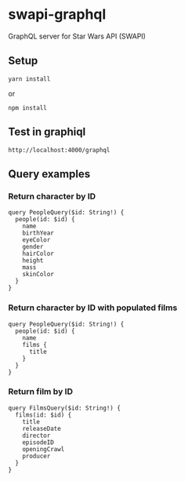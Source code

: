 # swapi-graphql

GraphQL server for Star Wars API (SWAPI)

## Setup

```
yarn install
```

or

```
npm install
```

## Test in graphiql

```
http://localhost:4000/graphql
```

## Query examples

### Return character by ID

```
query PeopleQuery($id: String!) {
  people(id: $id) {
    name
    birthYear
    eyeColor
    gender
    hairColor
    height
    mass
    skinColor
  }
}
```

### Return character by ID with populated films

```
query PeopleQuery($id: String!) {
  people(id: $id) {
    name
    films {
      title
    }
  }
}
```

### Return film by ID

```
query FilmsQuery($id: String!) {
  films(id: $id) {
    title
    releaseDate
    director
    episodeID
    openingCrawl
    producer
  }
}
```
